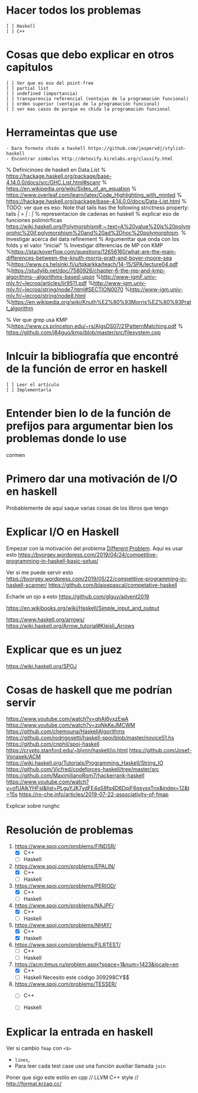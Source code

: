 # Hacer todos los problemas
    [ ] Haskell
    [ ] C++

# Cosas que debo explicar en otros capitulos

    [ ] Ver que es eso del point-free
    [ ] partial list
    [ ] undefined (importancia)
    [ ] transparencia referencial (ventajas de la programación funcional)
    [ ] orden superior (ventajas de la programación funcional)
    [ ] ver mas casos de porque es chida la programación funcional

# Herrameintas que use

    - Dara formato chido a haskell https://github.com/jaspervdj/stylish-haskell
    - Encontrar símbolos http://detexify.kirelabs.org/classify.html


% Definicinoes de haskell en Data.List
% https://hackage.haskell.org/package/base-4.14.0.0/docs/src/GHC.List.html#scanr
% https://en.wikipedia.org/wiki/Sides_of_an_equation
% https://www.overleaf.com/learn/latex/Code_Highlighting_with_minted
% https://hackage.haskell.org/package/base-4.14.0.0/docs/Data-List.html
% TODO: ver que es eso: Note that tails has the following strictness property: tails _|_ = _|_ : _|_
% representacion de cadenas en haskell
% explicar eso de funciones polimórficas https://wiki.haskell.org/Polymorphism#:~:text=A%20value%20is%20polymorphic%20if,polymorphism%20and%20ad%2Dhoc%20polymorphism.
% Investigar acerca del data refinement
% Argumenttar que onda con los folds y el valor "inicial"
% Investigar diferencias de MP con KMP
%https://stackoverflow.com/questions/12656160/what-are-the-main-differences-between-the-knuth-morris-pratt-and-boyer-moore-sea
%https://www.cs.helsinki.fi/u/tpkarkka/teach/14-15/SPA/lecture04.pdf
%https://studylib.net/doc/7580926/chapter-6-the-mp-and-kmp-algorithms--algorithms-based-upon
%http://www-igmF.univ-mlv.fr/~lecroq/articles/lir9511.pdf
%http://www-igm.univ-mlv.fr/~lecroq/string/node7.html#SECTION0070
%http://www-igm.univ-mlv.fr/~lecroq/string/node8.html
%https://en.wikipedia.org/wiki/Knuth%E2%80%93Morris%E2%80%93Pratt_algorithm




% Ver que grep usa KMP
%https://www.cs.princeton.edu/~rs/AlgsDS07/21PatternMatching.pdf
% https://github.com/j84guo/kmp/blob/master/src/filesystem.cpp

# Inlcuir la bibliografía que encontré de la función de error en haskell

    [ ] Leer el artículo
    [ ] Implementarla


# Entender bien lo de la función de prefijos para argumentar bien los problemas donde lo use
cormen

# Primero dar una motivación de I/O en haskell
Probablemente de aquí saque varias cosas de los libros que tengo

# Explicar I/O en Haskell

Empezar con la motivación del problema [Different Problem](https://open.kattis.com/problems/different).
Aquí es usar esto https://byorgey.wordpress.com/2019/04/24/competitive-programming-in-haskell-basic-setup/

Ver si me puede servir esto https://byorgey.wordpress.com/2019/05/22/competitive-programming-in-haskell-scanner/
https://github.com/blaisepascal/competative-haskell

Echarle un ojo a esto
https://github.com/glguy/advent2019

https://en.wikibooks.org/wiki/Haskell/Simple_input_and_output

https://www.haskell.org/arrows/
https://wiki.haskell.org/Arrow_tutorial#Kleisli_Arrows

# Explicar que es un juez
https://wiki.haskell.org/SPOJ

# Cosas de haskell que me podrían servir
https://www.youtube.com/watch?v=qhAl6yxzEwA
https://www.youtube.com/watch?v=zqNkKeJMCWM
https://github.com/chemouna/HaskellAlgorithms
https://github.com/rodrigosetti/haskell-spoj/blob/master/novice51.hs
https://github.com/cnphil/spoj-haskell
https://crypto.stanford.edu/~blynn/haskell/io.html
https://github.com/Josef-Vonasek/ACM
https://wiki.haskell.org/Tutorials/Programming_Haskell/String_IO
https://github.com/Vicfred/codeforces-haskell/tree/master/src
https://github.com/MaximilianoRom7/hackerrank-haskell
https://www.youtube.com/watch?v=ofUAlkYHFsI&list=PLguYJK7ydFE4aS8fq4D6DqjF6qsysxTnx&index=12&t=15s
https://ro-che.info/articles/2019-07-22-associativity-of-fmap


Explicar sobre runghc

# Resolución de problemas

1.  https://www.spoj.com/problems/FINDSR/
    - [x] C++
    - [ ] Haskell

2.  https://www.spoj.com/problems/EPALIN/
    - [x] C++
    - [ ] Haskell

3.  https://www.spoj.com/problems/PERIOD/
    - [x] C++
    - [ ] Haskell

4.  https://www.spoj.com/problems/NAJPF/
    - [x] C++
    - [ ] Haskell

5.  https://www.spoj.com/problems/NHAY/
    - [x] C++
    - [x] Haskell

6.  https://www.spoj.com/problems/FILRTEST/
    - [ ] C++
    - [ ] Haskell

7.  https://acm.timus.ru/problem.aspx?space=1&num=1423&locale=en
    - [x] C++
    - [ ] Haskell
    Necesito este código 309298CY$$

8. https://www.spoj.com/problems/TESSER/
    - [ ] C++
    - [ ] Haskell


# Explicar la entrada en haskell

Ver si cambio `fmap` con `<$>`

- `lines`,
- Para leer cada test case use una función auxiliar llamada `join`


Poner que sigo este estilo en cpp
// LLVM C++ style
// http://format.krzaq.cc/
